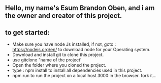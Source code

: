 ## Hello, my name's Esum Brandon Oben, and i am the owner and creator of this project.
## to get started:
- Make sure you have node Js installed, if not, goto : https://nodejs.org/en/ to download node for your Operating
  system.
- Download and install git to clone this project.
- use gitclone "name of the project'
- Open the folder where you cloned the project.
- type : npm install to install all dependencies used in this project.
- npm run to run the project on a local host 3000 in the browser.
fork it...